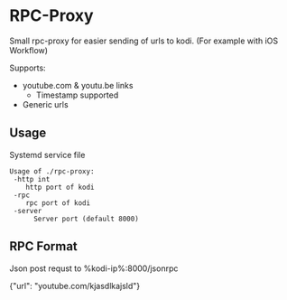 # RPC-Proxy

Small rpc-proxy for easier sending of urls to kodi.
(For example with iOS Workflow)

Supports:

- youtube.com & youtu.be links
	- Timestamp supported 
- Generic urls

## Usage
Systemd service file

```
Usage of ./rpc-proxy:
 -http int
 	http port of kodi
 -rpc
 	rpc port of kodi
 -server
      Server port (default 8000)
```

## RPC Format

Json post requst to %kodi-ip%:8000/jsonrpc

{"url": "youtube.com/kjasdlkajsld"}

